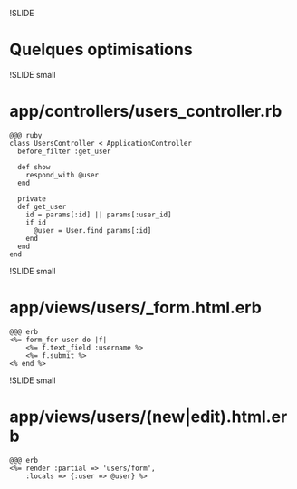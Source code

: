 !SLIDE

# Quelques optimisations

!SLIDE small

# app/controllers/users\_controller.rb

    @@@ ruby
    class UsersController < ApplicationController
      before_filter :get_user

      def show
        respond_with @user
      end

      private
      def get_user
        id = params[:id] || params[:user_id]
        if id
          @user = User.find params[:id]
        end
      end
    end

!SLIDE small

# app/views/users/\_form.html.erb

    @@@ erb
    <%= form_for user do |f|
        <%= f.text_field :username %>
        <%= f.submit %>
    <% end %>

!SLIDE small

# app/views/users/(new|edit).html.erb

    @@@ erb
    <%= render :partial => 'users/form',
        :locals => {:user => @user} %>
